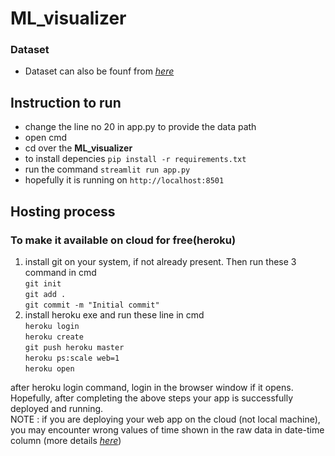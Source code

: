 # ML_visualizer
    
### Dataset 
+ Dataset can also be founf from *[here](https://archive.ics.uci.edu/ml/datasets/Mushroom)*    

## Instruction to run 
+ change the line no 20 in app.py to provide the data path
+ open cmd
+ cd over the **ML_visualizer**
+ to install depencies `pip install -r requirements.txt`
+ run the command `streamlit run app.py`    
+ hopefully it is running on `http://localhost:8501`

## Hosting process
### To make it available on cloud for free(heroku)
1.  install git on your system, if not already present. Then run these 3 command in cmd    
`git init`    
`git add .`    
`git commit -m "Initial commit"`    
2.  install heroku exe and run these line in cmd    
`heroku login`    
`heroku create`    
`git push heroku master`    
`heroku ps:scale web=1`    
`heroku open`   

after heroku login command, login in the browser window if it opens. Hopefully, after completing the above steps your app is successfully deployed and running.    
NOTE : if you are deploying your web app on the cloud (not local machine), you may encounter wrong values of time shown in the raw data in date-time column (more details *[here](https://github.com/streamlit/streamlit/issues/1346)*)

